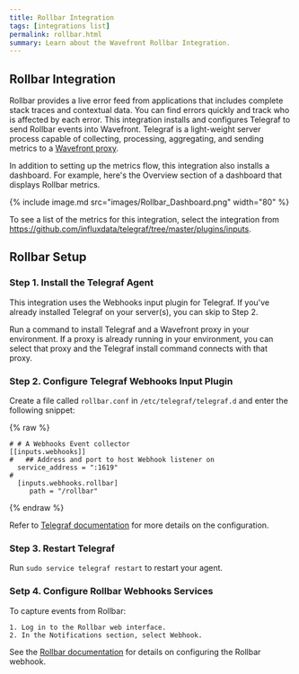 ```yaml
---
title: Rollbar Integration
tags: [integrations list]
permalink: rollbar.html
summary: Learn about the Wavefront Rollbar Integration.
---
```

## Rollbar Integration

Rollbar provides a live error feed from applications that includes complete stack traces and contextual data. You can find errors quickly and track who is affected by each error. This integration installs and configures Telegraf to send Rollbar events into Wavefront. Telegraf is a light-weight server process capable of collecting, processing, aggregating, and sending metrics to a [Wavefront proxy](https://docs.wavefront.com/proxies.html).

In addition to setting up the metrics flow, this integration also installs a dashboard. For example, here's the Overview section of a dashboard that displays Rollbar metrics.

{% include image.md src="images/Rollbar_Dashboard.png" width="80" %}


To see a list of the metrics for this integration, select the integration from <https://github.com/influxdata/telegraf/tree/master/plugins/inputs>.
## Rollbar Setup



### Step 1. Install the Telegraf Agent

This integration uses the Webhooks input plugin for Telegraf. If you've already installed Telegraf on your server(s), you can skip to Step 2.

Run a command to install Telegraf and a Wavefront proxy in your environment. If a proxy is already running in your environment, you can select that proxy and the Telegraf install command connects with that proxy.

### Step 2. Configure Telegraf Webhooks Input Plugin

Create a file called `rollbar.conf` in `/etc/telegraf/telegraf.d` and enter the following snippet:

{% raw %}
```
# # A Webhooks Event collector
[[inputs.webhooks]]
#   ## Address and port to host Webhook listener on
  service_address = ":1619"
#
  [inputs.webhooks.rollbar]
     path = "/rollbar"

```
{% endraw %}

Refer to [Telegraf documentation](https://github.com/influxdata/telegraf/tree/master/plugins/inputs/webhooks) for more details on the configuration.


### Step 3. Restart Telegraf

Run `sudo service telegraf restart` to restart your agent.

### Setp 4. Configure Rollbar Webhooks Services

To capture events from Rollbar:

    1. Log in to the Rollbar web interface.
    2. In the Notifications section, select Webhook.

See the [Rollbar documentation](https://rollbar.com/docs/webhooks/) for details on configuring the Rollbar webhook.
